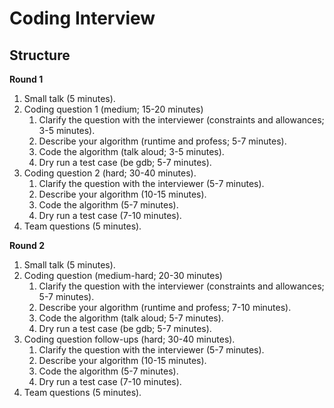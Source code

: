 # Coding Interview

## Structure

**Round 1**

1. Small talk (5 minutes).
2. Coding question 1 (medium; 15-20 minutes)
   1. Clarify the question with the interviewer (constraints and allowances; 3-5 minutes).
   2. Describe your algorithm (runtime and profess; 5-7 minutes).
   3. Code the algorithm (talk aloud; 3-5 minutes).
   4. Dry run a test case (be gdb; 5-7 minutes).
3. Coding question 2 (hard; 30-40 minutes).
   1. Clarify the question with the interviewer (5-7 minutes).
   2. Describe your algorithm (10-15 minutes).
   3. Code the algorithm (5-7 minutes).
   4. Dry run a test case (7-10 minutes).
4. Team questions (5 minutes).

**Round 2**

1. Small talk (5 minutes).
2. Coding question (medium-hard; 20-30 minutes)
   1. Clarify the question with the interviewer (constraints and allowances; 5-7 minutes).
   2. Describe your algorithm (runtime and profess; 7-10 minutes).
   3. Code the algorithm (talk aloud; 5-7 minutes).
   4. Dry run a test case (be gdb; 5-7 minutes).
3. Coding question follow-ups (hard; 30-40 minutes).
   1. Clarify the question with the interviewer (5-7 minutes).
   2. Describe your algorithm (10-15 minutes).
   3. Code the algorithm (5-7 minutes).
   4. Dry run a test case (7-10 minutes).
4. Team questions (5 minutes).
